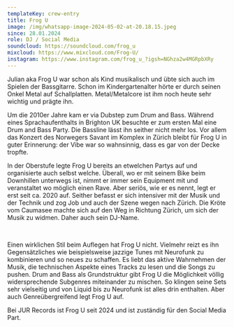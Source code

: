 ```yaml
---
templateKey: crew-entry
title: Frog U
image: /img/whatsapp-image-2024-05-02-at-20.18.15.jpeg
since: 28.01.2024
role: DJ / Social Media
soundcloud: https://soundcloud.com/frog_u
mixcloud: https://www.mixcloud.com/Frog-U/
instagram: https://www.instagram.com/frog_u_?igsh=NGhza2w4MGRpbXRy
---
```

Julian aka Frog U war schon als Kind musikalisch und übte sich auch im Spielen der Bassgitarre. Schon im Kindergartenalter hörte er durch seinen Onkel Metal auf Schallplatten. Metal/Metalcore ist ihm noch heute sehr wichtig und prägte ihn. 

Um die 2010er Jahre kam er via Dubstep zum Drum and Bass. Während eines Sprachaufenthalts in Brighton UK besuchte er zum ersten Mal eine Drum and Bass Party. Die Bassline lässt ihn seither nicht mehr los. Vor allem das Konzert des Norwegers Savant im Komplex in Zürich bleibt für Frog U in guter Erinnerung: der Vibe war so wahnsinnig, dass es gar von der Decke tropfte. 

In der Oberstufe legte Frog U bereits an etwelchen Partys auf und organisierte auch selbst welche. Überall, wo er mit seinem Bike beim Downhillen unterwegs ist, nimmt er immer sein Equipment mit und veranstaltet wo möglich einen Rave. Aber seriös, wie er es nennt, legt er erst seit ca. 2020 auf. Seither befasst er sich intensiver mit der Musik und der Technik und zog Job und auch der Szene wegen nach Zürich. Die Kröte vom Caumasee machte sich auf den Weg in Richtung Zürich, um sich der Musik zu widmen. Daher auch sein DJ-Name. 

 

Einen wirklichen Stil beim Auflegen hat Frog U nicht. Vielmehr reizt es ihn Gegensätzliches wie beispielsweise jazzige Tunes mit Neurofunk zu kombinieren und so neues zu schaffen. Es liebt das aktive Wahrnehmen der Musik, die technischen Aspekte eines Tracks zu lesen und die Songs zu pushen. Drum and Bass als Grundstruktur gibt Frog U die Möglichkeit völlig widersprechende Subgenres miteinander zu mischen. So klingen seine Sets sehr vielseitig und von Liquid bis zu Neurofunk ist alles drin enthalten. Aber auch Genreübergreifend legt Frog U auf. 

Bei JUR Records ist Frog U seit 2024 und ist zuständig für den Social Media Part.